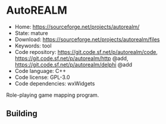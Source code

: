 # AutoREALM

- Home: https://sourceforge.net/projects/autorealm/
- State: mature
- Download: https://sourceforge.net/projects/autorealm/files
- Keywords: tool
- Code repository: https://git.code.sf.net/p/autorealm/code, https://git.code.sf.net/p/autorealm/http @add, https://git.code.sf.net/p/autorealm/delphi @add
- Code language: C++
- Code license: GPL-3.0
- Code dependencies: wxWidgets

Role-playing game mapping program.

## Building
